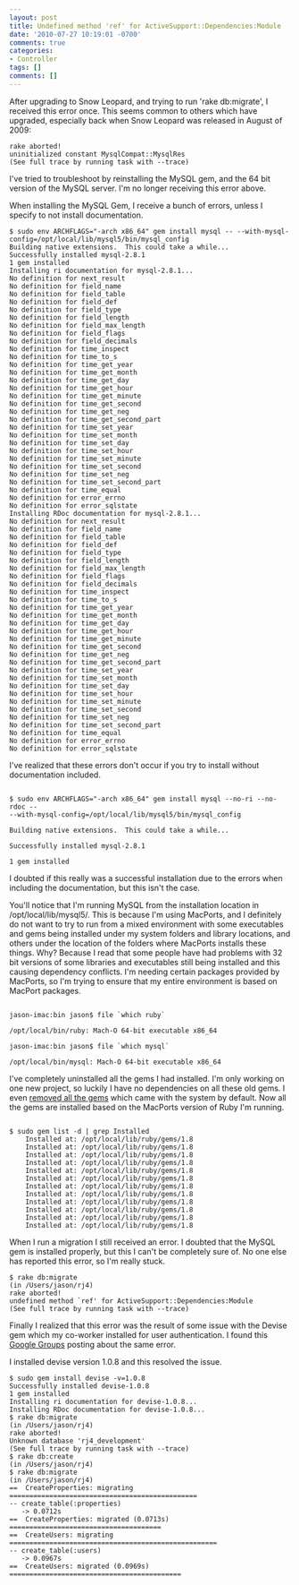```yaml
---
layout: post
title: Undefined method 'ref' for ActiveSupport::Dependencies:Module
date: '2010-07-27 10:19:01 -0700'
comments: true
categories:
- Controller
tags: []
comments: []
---
```


After upgrading to Snow Leopard, and trying to run 'rake db:migrate', I
received this error once. This seems common to others which have upgraded,
especially back when Snow Leopard was released in August of 2009:

``` shell
rake aborted!
uninitialized constant MysqlCompat::MysqlRes
(See full trace by running task with --trace)
```

<!--more-->

I've tried to troubleshoot by reinstalling the MySQL gem, and the 64 bit
version of the MySQL server. I'm no longer receiving this error above.

When installing the MySQL Gem, I receive a bunch of errors, unless I specify
to not install documentation.

``` shell
$ sudo env ARCHFLAGS="-arch x86_64" gem install mysql -- --with-mysql-config=/opt/local/lib/mysql5/bin/mysql_config
Building native extensions.  This could take a while...
Successfully installed mysql-2.8.1
1 gem installed
Installing ri documentation for mysql-2.8.1...
No definition for next_result
No definition for field_name
No definition for field_table
No definition for field_def
No definition for field_type
No definition for field_length
No definition for field_max_length
No definition for field_flags
No definition for field_decimals
No definition for time_inspect
No definition for time_to_s
No definition for time_get_year
No definition for time_get_month
No definition for time_get_day
No definition for time_get_hour
No definition for time_get_minute
No definition for time_get_second
No definition for time_get_neg
No definition for time_get_second_part
No definition for time_set_year
No definition for time_set_month
No definition for time_set_day
No definition for time_set_hour
No definition for time_set_minute
No definition for time_set_second
No definition for time_set_neg
No definition for time_set_second_part
No definition for time_equal
No definition for error_errno
No definition for error_sqlstate
Installing RDoc documentation for mysql-2.8.1...
No definition for next_result
No definition for field_name
No definition for field_table
No definition for field_def
No definition for field_type
No definition for field_length
No definition for field_max_length
No definition for field_flags
No definition for field_decimals
No definition for time_inspect
No definition for time_to_s
No definition for time_get_year
No definition for time_get_month
No definition for time_get_day
No definition for time_get_hour
No definition for time_get_minute
No definition for time_get_second
No definition for time_get_neg
No definition for time_get_second_part
No definition for time_set_year
No definition for time_set_month
No definition for time_set_day
No definition for time_set_hour
No definition for time_set_minute
No definition for time_set_second
No definition for time_set_neg
No definition for time_set_second_part
No definition for time_equal
No definition for error_errno
No definition for error_sqlstate
```

I've realized that these errors don't occur if you try to install without
documentation included.

``` shell

$ sudo env ARCHFLAGS="-arch x86_64" gem install mysql --no-ri --no-rdoc --
--with-mysql-config=/opt/local/lib/mysql5/bin/mysql_config

Building native extensions.  This could take a while...

Successfully installed mysql-2.8.1

1 gem installed

```

I doubted if this really was a successful installation due to the errors when
including the documentation, but this isn't the case.

You'll notice that I'm running MySQL from the installation location in
/opt/local/lib/mysql5/. This is because I'm using MacPorts, and I definitely do
not want to try to run from a mixed environment with some executables and gems
being installed under my system folders and library locations, and others
under the location of the folders where MacPorts installs these things. Why?
Because I read that some people have had problems with 32 bit versions of some
libraries and executables still being installed and this causing dependency
conflicts. I'm needing certain packages provided by MacPorts, so I'm trying to
ensure that my entire environment is based on MacPort packages.

``` shell

jason-imac:bin jason$ file `which ruby`

/opt/local/bin/ruby: Mach-O 64-bit executable x86_64

jason-imac:bin jason$ file `which mysql`

/opt/local/bin/mysql: Mach-O 64-bit executable x86_64

```

I've completely uninstalled all the gems I had installed. I'm only working on
one new project, so luckily I have no dependencies on all these old gems. I
even [removed all the gems] which came with the system by default. Now all the
gems are installed based on the MacPorts version of Ruby I'm running.

``` shell

$ sudo gem list -d | grep Installed
    Installed at: /opt/local/lib/ruby/gems/1.8
    Installed at: /opt/local/lib/ruby/gems/1.8
    Installed at: /opt/local/lib/ruby/gems/1.8
    Installed at: /opt/local/lib/ruby/gems/1.8
    Installed at: /opt/local/lib/ruby/gems/1.8
    Installed at: /opt/local/lib/ruby/gems/1.8
    Installed at: /opt/local/lib/ruby/gems/1.8
    Installed at: /opt/local/lib/ruby/gems/1.8
    Installed at: /opt/local/lib/ruby/gems/1.8
    Installed at: /opt/local/lib/ruby/gems/1.8
    Installed at: /opt/local/lib/ruby/gems/1.8
    Installed at: /opt/local/lib/ruby/gems/1.8
```

When I run a migration I still received an error. I doubted that the MySQL gem
is installed properly, but this I can't be completely sure of. No one else has
reported this error, so I'm really stuck.

``` shell
$ rake db:migrate
(in /Users/jason/rj4)
rake aborted!
undefined method `ref' for ActiveSupport::Dependencies:Module
(See full trace by running task with --trace)
```

Finally I realized that this error was the result of some issue with the
Devise gem which my co-worker installed for user authentication. I found this
[Google Groups] posting about the same error.

I installed devise version 1.0.8 and this resolved the issue.

``` shell
$ sudo gem install devise -v=1.0.8
Successfully installed devise-1.0.8
1 gem installed
Installing ri documentation for devise-1.0.8...
Installing RDoc documentation for devise-1.0.8...
$ rake db:migrate
(in /Users/jason/rj4)
rake aborted!
Unknown database 'rj4_development'
(See full trace by running task with --trace)
$ rake db:create
(in /Users/jason/rj4)
$ rake db:migrate
(in /Users/jason/rj4)
==  CreateProperties: migrating ===============================================
-- create_table(:properties)
   -> 0.0712s
==  CreateProperties: migrated (0.0713s) ======================================
==  CreateUsers: migrating ====================================================
-- create_table(:users)
   -> 0.0967s
==  CreateUsers: migrated (0.0969s) ===========================================
```

[removed all the gems]: http://blog.costan.us/2009/03/removing-default-ruby-gems-on-osx.html
[Google Groups]: http://groups.google.com/group/plataformatec-devise/browse_thread/thread/b143fe5a08b86ac6
